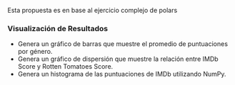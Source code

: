 
Esta propuesta es en base al ejercicio complejo de polars

### Visualización de Resultados

- Genera un gráfico de barras que muestre el promedio de puntuaciones por género.
- Genera un gráfico de dispersión que muestre la relación entre IMDb Score y Rotten Tomatoes Score.
- Genera un histograma de las puntuaciones de IMDb utilizando NumPy.

